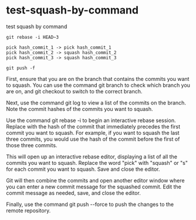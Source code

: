 # test-squash-by-command
test squash by command

```
git rebase -i HEAD~3
```

```
pick hash_commit_1 -> pick hash_commit_1
pick hash_commit_2 -> squash hash_commit_2
pick hash_commit_3 -> squash hash_commit_3
```

```
git push -f
```




First, ensure that you are on the branch that contains the commits you want to squash. You can use the command git branch to check which branch you are on, and git checkout to switch to the correct branch.

Next, use the command git log to view a list of the commits on the branch. Note the commit hashes of the commits you want to squash.

Use the command git rebase -i <commit hash> to begin an interactive rebase session. Replace <commit hash> with the hash of the commit that immediately precedes the first commit you want to squash. For example, if you want to squash the last three commits, you would use the hash of the commit before the first of those three commits.

This will open up an interactive rebase editor, displaying a list of all the commits you want to squash. Replace the word "pick" with "squash" or "s" for each commit you want to squash. Save and close the editor.

Git will then combine the commits and open another editor window where you can enter a new commit message for the squashed commit. Edit the commit message as needed, save, and close the editor.

Finally, use the command git push --force to push the changes to the remote repository.
